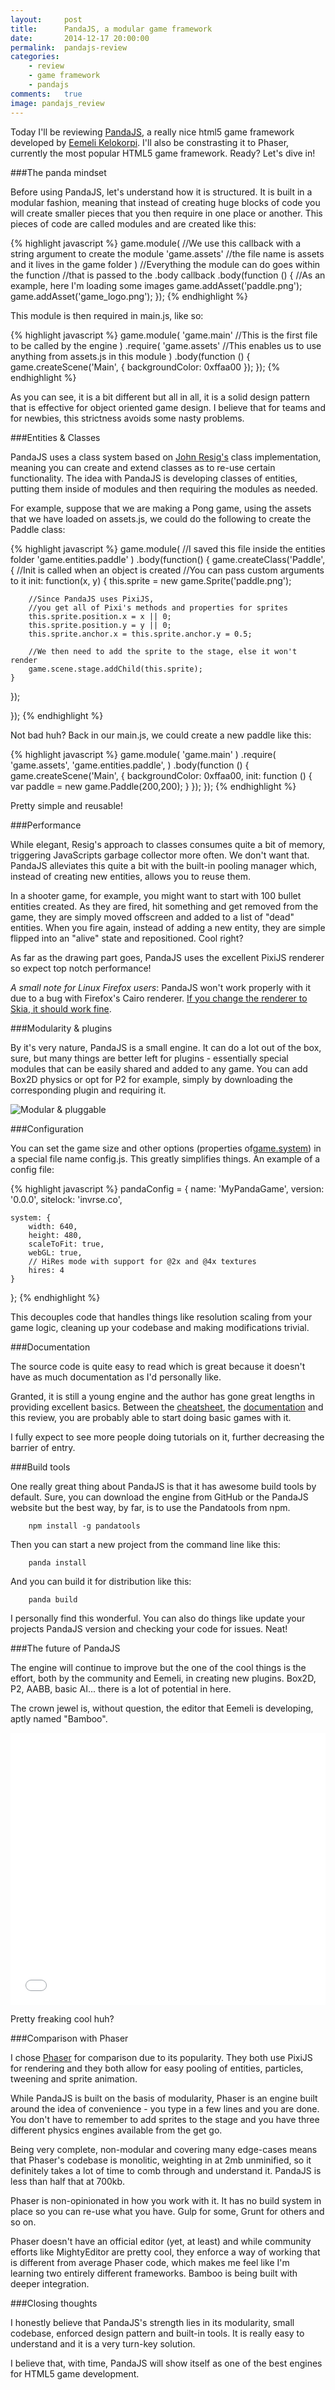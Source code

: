 ```yaml
---
layout:     post
title:      PandaJS, a modular game framework
date:       2014-12-17 20:00:00
permalink:  pandajs-review
categories: 
    - review
    - game framework
    - pandajs
comments:   true
image: pandajs_review
---
```


Today I'll be reviewing <a href="http://www.pandajs.net/" target="_blank">PandaJS</a>, a really nice html5 game framework developed by  <a href="https://github.com/ekelokorpi" target="_blank">Eemeli Kelokorpi</a>. I'll also be constrasting it to Phaser, currently the most popular HTML5 game framework. Ready? Let's dive in!

###The panda mindset

Before using PandaJS, let's understand how it is structured. It is built in a modular fashion, meaning that instead of creating huge blocks of code you will create smaller pieces that you then require in one place or another. This pieces of code are called modules and are created like this:

{% highlight javascript %}
game.module( //We use this callback with a string argument to create the module
    'game.assets' //the file name is assets and it lives in the game folder
)
//Everything the module can do goes within the function
//that is passed to the .body callback
.body(function () {
    //As an example, here I'm loading some images
    game.addAsset('paddle.png');
    game.addAsset('game_logo.png');
});
{% endhighlight %}

This module is then required in main.js, like so:

{% highlight javascript %}
game.module(
    'game.main' //This is the first file to be called by the engine
)
.require(
    'game.assets' //This enables us to use anything from assets.js in this module
)
.body(function () {
    game.createScene('Main', {
        backgroundColor: 0xffaa00
    });
});
{% endhighlight %}

As you can see, it is a bit different but all in all, it is a solid design pattern that is effective for object oriented game design. I believe that for teams and for newbies, this strictness avoids some nasty problems.

###Entities & Classes

PandaJS uses a class system based on <a href="http://ejohn.org/blog/simple-javascript-inheritance/" target="_blank">John Resig's</a> class implementation, meaning you can create and extend classes as to re-use certain functionality. The idea with PandaJS is developing classes of entities, putting them inside of modules and then requiring the modules as needed.

For example, suppose that we are making a Pong game, using the assets that we have loaded on assets.js, we could do the following to create the Paddle class:

{% highlight javascript %}
game.module(
    //I saved this file inside the entities folder
    'game.entities.paddle'
)
.body(function() {
game.createClass('Paddle', {
    //Init is called when an object is created
    //You can pass custom arguments to it
    init: function(x, y) {
        this.sprite = new game.Sprite('paddle.png');
        
        //Since PandaJS uses PixiJS, 
        //you get all of Pixi's methods and properties for sprites
        this.sprite.position.x = x || 0;
        this.sprite.position.y = y || 0;
        this.sprite.anchor.x = this.sprite.anchor.y = 0.5;
        
        //We then need to add the sprite to the stage, else it won't render
        game.scene.stage.addChild(this.sprite);
    }
});

});
{% endhighlight %}

Not bad huh? Back in our main.js, we could create a new paddle like this:

{% highlight javascript %}
game.module(
    'game.main'
)
.require(
    'game.assets',
    'game.entities.paddle',
)
.body(function () {
    game.createScene('Main', {
        backgroundColor: 0xffaa00,
        init: function () {
            var paddle = new game.Paddle(200,200);
        }
    });
});
{% endhighlight %}

Pretty simple and reusable!

###Performance

While elegant, Resig's approach to classes consumes quite a bit of memory, triggering JavaScripts garbage collector more often. We don't want that. PandaJS alleviates this quite a bit with the built-in pooling manager which, instead of creating new entities, allows you to reuse them.

In a shooter game, for example, you might want to start with 100 bullet entities created. As they are fired, hit something and get removed from the game, they are simply moved offscreen and added to a list of "dead" entities. When you fire again, instead of adding a new entity, they are simple flipped into an "alive" state and repositioned. Cool right?

As far as the drawing part goes, PandaJS uses the excellent PixiJS renderer so expect top notch performance!

*A small note for Linux Firefox users*: PandaJS won't work properly with it due to a bug with Firefox's Cairo renderer. <a href="https://bugzilla.mozilla.org/show_bug.cgi?id=561361" target="_blank">If you change the renderer to Skia, it should work fine</a>.


###Modularity & plugins

By it's very nature, PandaJS is a small engine. It can do a lot out of the box, sure, but many things are better left for plugins - essentially special modules that can be easily shared and added to any game. You can add Box2D physics or opt for P2 for example, simply by downloading the corresponding plugin and requiring it.

![Modular & pluggable]({{site.baseurl}}/assets/pandajs/modular.png)

###Configuration

You can set the game size and other options (properties of<a href="http://www.pandajs.net/docs/classes/game.System.html" target="_blank">game.system</a>) in a special file name config.js. This greatly simplifies things. An example of a config file:

{% highlight javascript %}
pandaConfig = {
    name: 'MyPandaGame',
    version: '0.0.0',
    sitelock: 'invrse.co',

    system: {
        width: 640,
        height: 480,
        scaleToFit: true,
        webGL: true,
        // HiRes mode with support for @2x and @4x textures
		hires: 4 
    }
};
{% endhighlight %}

This decouples code that handles things like resolution scaling from your game logic, cleaning up your codebase and making modifications trivial.

###Documentation

The source code is quite easy to read which is great because it doesn't have as much documentation as I'd personally like.

Granted, it is still a young engine and the author has gone great lengths in providing excellent basics. Between the <a href="http://www.pandajs.net/cheatsheet/" target="_blank">cheatsheet</a>, the <a href="http://www.pandajs.net/docs/" target="_blank">documentation</a> and this review, you are probably able to start doing basic games with it.

I fully expect to see more people doing tutorials on it, further decreasing the barrier of entry.

###Build tools

One really great thing about PandaJS is that it has awesome build tools by default. Sure, you can download the engine from GitHub or the PandaJS website but the best way, by far, is to use the Pandatools from npm.

        npm install -g pandatools
        
Then you can start a new project from the command line like this:

        panda install
        
And you can build it for distribution like this:

        panda build
        
I personally find this wonderful. You can also do things like update your projects PandaJS version and checking your code for issues. Neat!

###The future of PandaJS

The engine will continue to improve but the one of the cool things is the effort, both by the community and Eemeli, in creating new plugins. Box2D, P2, AABB, basic AI... there is a lot of potential in here.

The crown jewel is, without question, the editor that Eemeli is developing, aptly named "Bamboo".

<iframe width="100%" height="435" src="//www.youtube.com/embed/-le77lF0I3U?rel=0&amp;vq=hd1440" frameborder="0" allowfullscreen></iframe>

Pretty freaking cool huh?

###Comparison with Phaser

I chose [Phaser]({{site.baseurl}}/phaser-review) for comparison due to its popularity. They both use PixiJS for rendering and they both allow for easy pooling of entities, particles, tweening and sprite animation.

While PandaJS is built on the basis of modularity, Phaser is an engine built around the idea of convenience - you type in a few lines and you are done. You don't have to remember to add sprites to the stage and you have three different physics engines available from the get go.

Being very complete, non-modular and covering many edge-cases means that Phaser's codebase is monolitic, weighting in at 2mb unminified, so it definitely takes a lot of time to comb through and understand it. PandaJS is less than half that at 700kb.

Phaser is non-opinionated in how you work with it. It has no build system in place so you can re-use what you have. Gulp for some, Grunt for others and so on.

Phaser doesn't have an official editor (yet, at least) and while community efforts like MightyEditor are pretty cool, they enforce a way of working that is different from average Phaser code, which makes me feel like I'm learning two entirely different frameworks. Bamboo is being built with deeper integration.

###Closing thoughts

I honestly believe that PandaJS's strength lies in its modularity, small codebase, enforced design pattern and built-in tools. It is really easy to understand and it is a very turn-key solution.

I believe that, with time, PandaJS will show itself as one of the best engines for HTML5 game development.